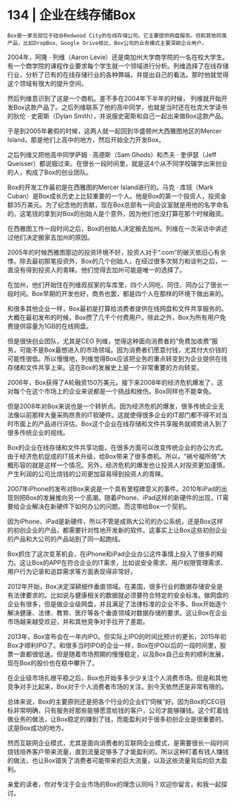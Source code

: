 # 134 | 企业在线存储Box

    Box是一家总部位于硅谷Redwood City的在线存储公司。它主要提供网盘服务。但和其他同类产品，比如DropBox、Google Drive相比，Box公司的业务模式主要深耕企业用户。

2004年，阿隆 · 列维（Aaron Levie）还是南加州大学商学院的一名在校大学生。有一个商学院的课程作业要求每个学生就一个领域进行分析。列维选择了在线存储行业，分析了已有的在线存储行业的各种弊端，并提出自己的看法。那时他就觉得这个领域有很大的提升空间。

然后列维意识到了这是一个商机。差不多在2004年下半年的时候， 列维就开始开发Box这款产品了。之后列维联系了他的高中同学，也就是当时还在杜克大学读书的狄伦 · 史密斯（Dylan Smith），并说服史密斯和自己一起出来做Box这款产品。

于是到2005年暑假的时候，这两人就一起回到华盛顿州大西雅图地区的Mercer Island，那是他们上高中的地方，然后开始全力开发Box。

之后列维又把他高中同学萨姆 · 高德斯（Sam Ghods）和杰夫 · 奎伊瑟（Jeff Queisser）都说服过来。在很长一段时间里，就是这4个从不同学校辍学出来创业的人，构成了Box的创业团队。

Box的开发工作最初是在西雅图的Mercer Island进行的。马克 · 库班（Mark Cuban）是Box成长历史上比较重要的一个人。他是Box的第一个投资人，投资金额35万美元。为了纪念他的贡献，现在Box总部有一间会议室就是用他的名字命名的。这笔钱的拿到对Box的创始人是个意外，因为他们也没打算在那个时候融资。

在西雅图工作一段时间之后，Box的创始人决定搬去加州。列维在一次采访中讲述过他们决定搬家去加州的原因。

2005年的时候西雅图那边的投资环境不好，投资人对于“.com”的破灭依旧心有余悸。除去最初那笔投资外，Box的几个创始人，在经过很多次努力和谈判之后，一直没有得到投资人的青睐。他们觉得去加州可能是唯一的选择了。

在加州，他们开始住在列维叔叔家的车库里，四个人同吃、同住、同办公了很长一段时间。Box早期的开发也好，商务也罢，都是四个人在那样的环境下做出来的。

和很多其他企业一样，Box最初是打算给消费者提供在线网盘和文件共享服务的。大概在最初发布的时候，Box攒了几千个付费用户。除此之外，Box为所有用户免费提供容量为1GB的在线网盘。

但是很快创业团队，尤其是CEO 列维，觉得这种面向消费者的“免费加收费”服务，可能不是Box最想进入的市场领域。因为消费者们愿意付钱，尤其付大价钱的可能性很低。所以慢慢地，列维觉得Box应该把业务的重点转变到为企业提供在线存储和文件共享上来。这在Box的发展史上是一个非常重要的方向转变。

2006年，Box获得了A轮融资150万美元。接下来2008年的经济危机爆发了，这对每个在这个市场上的企业来说都是一个挑战和挫伤。Box同样也不能幸免。

但是2008年对Box来说也是一个转折点。因为经济危机的爆发，很多传统企业无法像以前那样大量采购昂贵的IT软硬件。这就使得很多企业的IT部门都不得不对当时市面上的产品进行评估。Box这个企业在线存储和文件共享服务就顺势进入到了很多传统企业的视线。

Box的企业在线存储和文件共享功能，在很多方面可以改变传统企业的办公方式。由于经济危机促成的IT技术升级，给Box带来了很多商机。所以，“祸兮福所倚”大概形容的就是这样一个情况。另外，经济危机的爆发也让投资人对投资更加谨慎，产生利润的公司比烧钱的公司更加容易得到投资人的青睐。

2007年iPhone的发布对Box来说是一个具有里程碑意义的事件。2010年iPad的出现则把Box的发展推向另一个高潮。随着iPhone、iPad这样的新硬件的出现，IT需要给企业解决在新硬件下如何办公的问题。而这带给Box一个契机。

因为iPhone、iPad是新硬件，所以不管是成熟大公司的办公系统，还是Box这样的初创企业的产品，都需要针对性地开发新的软件。这事实上让Box这些初创企业的产品和大公司的产品站到了同一起跑线。

Box抓住了这次变革机会，在iPhone和iPad企业办公这件事情上投入了很多的精力。这让Box的APP在符合企业的IT需求，比如说安全需求、用户权限管理需求、用户行为记录和追踪需求等方面表现得非常好。

2012年开始，Box决定深耕细作垂直领域。在美国，很多行业的数据存储安全是有法律要求的。比如说与健康相关的数据就必须要符合特定的安全标准。做网盘的企业有很多，但是做企业级网盘，并且满足了法律标准的企业不多。Box开始逐个解决健康、法律、教育、医疗等各个垂直领域对数据存储的要求。这让Box在企业市场越来越受欢迎，并和其他竞争对手拉开了差距。

2013年，Box宣布会在一年内IPO。但实际上IPO的时间比预计的更长，2015年初Box才顺利IPO了。和很多当时IPO的企业一样，Box在IPO以后的一段时间里，股票一直都很低迷。但是随着市场预期的慢慢稳定，以及Box自己业务的顺利发展，现在Box的股价也在稳中攀升了。

在企业级市场扎根平稳之后，Box也开始多多少少关注个人消费市场。但是和其他竞争对手比起来，Box对于个人消费者市场的关注，到今天依然还是非常有限的。

总体来说，Box的主要原则还是把各个行业的企业们“伺候”好。因为Box的CEO目标非常明确，只有服务好那些能够愿意给钱的客户，公司才能够赚钱。这个盯着钱做业务的做法，让Box稳定的赚到了钱，而能盈利对于很多初创企业是很重要的。这是Box成功的地方。

然而互联网企业模式，尤其是面向消费者的互联网企业模式，是需要很长一段时间烧钱培养客户带来流量，直到流量足够多了才能盈利的。所以这种盯着有钱人赚钱的做法，也让Box错失了消费者可能带来的巨大流量，以及这些流量背后的巨大盈利。

亲爱的读者，你对专注于企业市场的Box的理念认同吗？欢迎你留言，和我一起探讨。
    